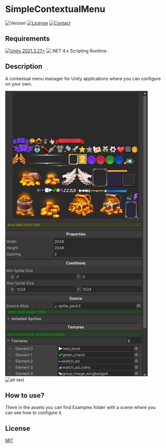 
# SimpleContextualMenu

![Version](https://img.shields.io/badge/Version-v0.0.1-brightgreen.svg)
[![License](https://img.shields.io/badge/License-MIT-blue.svg)](https://github.com/SERRVIEX/SimpleWindows/blob/main/LICENSE) 
[![Contact](https://img.shields.io/badge/LinkedIn-blue.svg?logo=LinkedIn)](https://www.linkedin.com/in/sergiu-ciornii-466395220/)

## Requirements
[![Unity 2021.3.27+](https://img.shields.io/badge/unity-2021.3.27+-black.svg?style=flat&logo=unity&cacheSeconds=2592000)](https://unity3d.com/get-unity/download/archive)
![.NET 4.x Scripting Runtime](https://img.shields.io/badge/.NET-4.x-blueviolet.svg?style=flat&cacheSeconds=2592000)

## Description
A contextual menu manager for Unity applications where you can configure on your own.

![alt text](https://github.com/SERRVIEX/SimpleSpritePacker/blob/main/github_assets/asset_0.png)
![alt text](https://github.com/SERRVIEX/SimpleSpritePacker/blob/main/github_assets/asset_1.png)

## How to use?
There in the assets you can find Examples folder with a scene where you can see how to configure it.

## License
[MIT](https://choosealicense.com/licenses/mit/)
